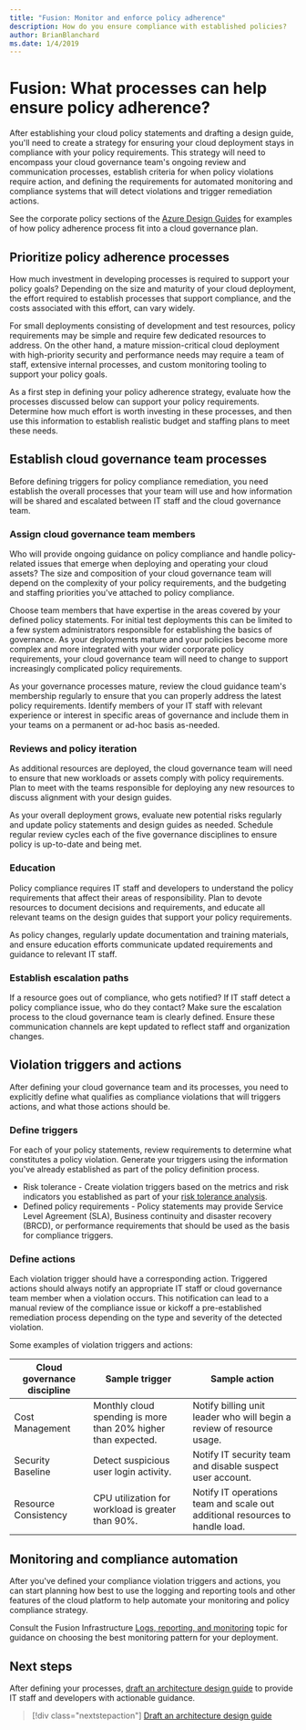 ```yaml
---
title: "Fusion: Monitor and enforce policy adherence"
description: How do you ensure compliance with established policies? 
author: BrianBlanchard
ms.date: 1/4/2019
---
```


# Fusion: What processes can help ensure policy adherence?

<!--- 
I've defined policies, I've provided an architecture guide. Now how do I monitor adherence to policy? If there is a violation, how do I enforce the policy?
--->

After establishing your cloud policy statements and drafting a design guide, you'll need to create a strategy for ensuring your cloud deployment stays in compliance with your policy requirements. This strategy will need to encompass your cloud governance team's ongoing review and communication processes, establish criteria for when policy violations require action, and defining the requirements for automated monitoring and compliance systems that will detect violations and trigger remediation actions.

See the corporate policy sections of the [Azure Design Guides](../design-guides/overview.md) for examples of how policy adherence process fit into a cloud governance plan.

## Prioritize policy adherence processes

How much investment in developing processes is required to support your policy goals? Depending on the size and maturity of your cloud deployment, the effort required to establish processes that support compliance, and the costs associated with this effort, can vary widely. 

For small deployments consisting of development and test resources, policy requirements may be simple and require few dedicated resources to address. On the other hand, a mature mission-critical cloud deployment with high-priority security and performance needs may require a team of staff, extensive internal processes, and custom monitoring tooling to support your policy goals.

As a first step in defining your policy adherence strategy, evaluate how the processes discussed below can support your policy requirements. Determine how much effort is worth investing in these processes, and then use this information to establish realistic budget and staffing plans to meet these needs.

## Establish cloud governance team processes

Before defining triggers for policy compliance remediation, you need establish the overall processes that your team will use and how information will be shared and escalated between IT staff and the cloud governance team.

### Assign cloud governance team members

Who will provide ongoing guidance on policy compliance and handle policy-related issues that emerge when deploying and operating your cloud assets? The size and composition of your cloud governance team will depend on the complexity of your policy requirements, and the budgeting and staffing priorities you've attached to policy compliance.

Choose team members that have expertise in the areas covered by your defined policy statements. For initial test deployments this can be limited to a few system administrators responsible for establishing the basics of governance. As your deployments mature and your policies become more complex and more integrated with your wider corporate policy requirements, your cloud governance team will need to change to support increasingly complicated policy requirements. 

As your governance processes mature, review the cloud guidance team's membership regularly to ensure that you can properly address the latest policy requirements. Identify members of your IT staff with relevant experience or interest in specific areas of governance and include them in your teams on a permanent or ad-hoc basis as-needed.

### Reviews and policy iteration

As additional resources are deployed, the cloud governance team will need to ensure that new workloads or assets comply with policy requirements. Plan to meet with the teams responsible for deploying any new resources to discuss alignment with your design guides.

As your overall deployment grows, evaluate new potential risks regularly and update policy statements and design guides as needed. Schedule regular review cycles each of the five governance disciplines to ensure policy is up-to-date and being met.

### Education

Policy compliance requires IT staff and developers to understand the policy requirements that affect their areas of responsibility. Plan to devote resources to document decisions and requirements, and educate all relevant teams on the design guides that support your policy requirements.

As policy changes, regularly update documentation and training materials, and ensure education efforts communicate updated requirements and guidance to relevant IT staff.  

### Establish escalation paths

If a resource goes out of compliance, who gets notified? If IT staff detect a policy compliance issue, who do they contact? Make sure the escalation process to the cloud governance team is clearly defined. Ensure these communication channels are kept updated to reflect staff and organization changes.

## Violation triggers and actions

After defining your cloud governance team and its processes, you need to explicitly define what qualifies as compliance violations that will triggers actions, and what those actions should be. 

### Define triggers

For each of your policy statements, review requirements to determine what constitutes a policy violation. Generate your triggers using the information you've already established as part of the policy definition process.

* Risk tolerance - Create violation triggers based on the metrics and risk indicators you established as part of your [risk tolerance analysis](risk-tolerance.md). 
* Defined policy requirements - Policy statements may provide Service Level Agreement (SLA), Business continuity and disaster recovery (BRCD), or performance requirements that should be used as the basis for compliance triggers.

### Define actions

Each violation trigger should have a corresponding action. Triggered actions should always notify an appropriate IT staff or cloud governance team member when a violation occurs. This notification can lead to a manual review of the compliance issue or kickoff a pre-established remediation process depending on the type and severity of the detected violation. 

Some examples of violation triggers and actions:

| Cloud governance discipline | Sample trigger | Sample action |
|-----------------------------|----------------|---------------|
| Cost Management | Monthly cloud spending is more than 20% higher than expected. | Notify billing unit leader who will begin a review of resource usage. |
| Security Baseline | Detect suspicious user login activity. | Notify IT security team and disable suspect user account. |
| Resource Consistency | CPU utilization for workload is greater than 90%. | Notify IT operations team and scale out additional resources to handle load. |

## Monitoring and compliance automation

After you've defined your compliance violation triggers and actions, you can start planning how best to use the logging and reporting tools and other features of the cloud platform to help automate your monitoring and policy compliance strategy. 

Consult the Fusion Infrastructure [Logs, reporting, and monitoring](../../infrastructure/logs-and-reporting/overview.md) topic for guidance on choosing the best monitoring pattern for your deployment.

## Next steps

After defining your processes, [draft an architecture design guide](architecture-design-guides.md) to provide IT staff and developers with actionable guidance. 

> [!div class="nextstepaction"]
> [Draft an architecture design guide](architecture-design-guides.md)